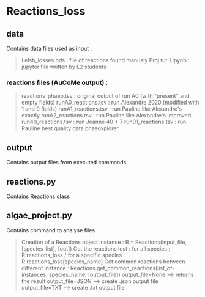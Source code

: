 # Reactions_loss

## data

Contains data files used as input :

> Lelsb_losses.ods : file of reactions found manualy
> Proj tut 1.ipynb : jupyter file written by L2 students 

### reactions files (AuCoMe output) :

> reactions_phaeo.tsv : original output of run A0 (with "present" and empty fields)
> runA0_reactions.tsv : run Alexandre 2020 (modified with 1 and 0 fields)
> runA1_reactions.tsv : run Pauline like Alexandre's exactly
> runA2_reactions.tsv : run Pauline like Alexandre's improved
> run40_reactions.tsv : run Jeanne 40 + 7
> run01_reactions.tsv : run Pauline best quality data phaeoxplorer

## output

Contains output files from executed commands

## reactions.py

Contains Reactions class

## algae_project.py

Contains command to analyse files :

> Creation of a Reactions object instance : R = Reactions(input_file, [species_list], [out])
> Get the reactions lost : for all species : R.reactions_loss / for a specific species : R.reactions_loss[species_name]
> Get common reactions between different instance : Reactions.get_common_reactions(list_of-instances, species_name, [output_file])
>   output_file=None --> returns the result
>   output_file=JSON --> create .json output file
>   output_file=TXT  --> create .txt  output file

